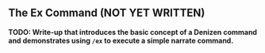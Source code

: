 The Ex Command (NOT YET WRITTEN)
--------------

**TODO: Write-up that introduces the basic concept of a Denizen command and demonstrates using `/ex` to execute a simple narrate command.**
